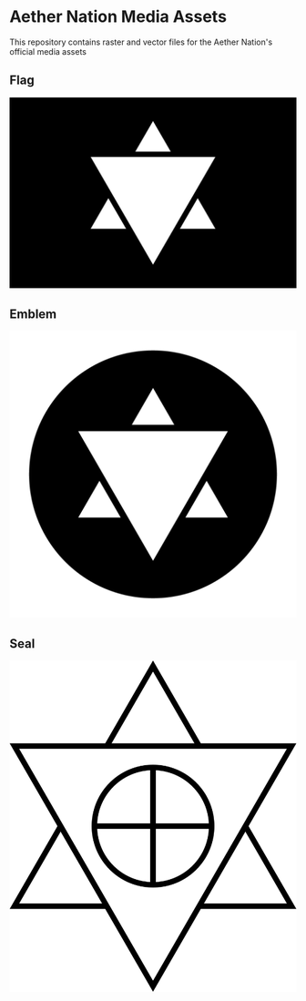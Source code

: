 # Aether Nation Media Assets
This repository contains raster and vector files for the Aether Nation's official media assets

## Flag
![Aether Nation Flag](raster/Aether-Nation-Flag.jpg)

## Emblem
![Aether Nation Emblem](raster/Aether-Nation-Emblem.png)

## Seal
![Aether Nation Seal](raster/Aether-Nation-Seal.png)

